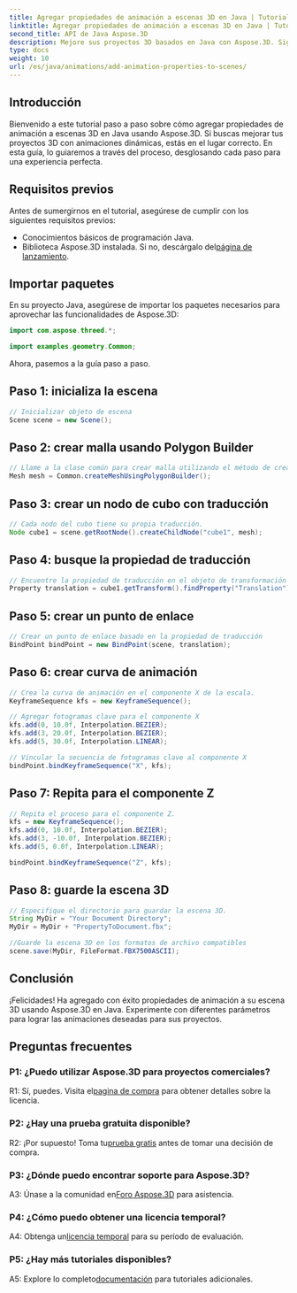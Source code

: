 ```yaml
---
title: Agregar propiedades de animación a escenas 3D en Java | Tutorial Aspose.3D
linktitle: Agregar propiedades de animación a escenas 3D en Java | Tutorial Aspose.3D
second_title: API de Java Aspose.3D
description: Mejore sus proyectos 3D basados en Java con Aspose.3D. Siga nuestro tutorial para agregar propiedades de animación sin problemas.
type: docs
weight: 10
url: /es/java/animations/add-animation-properties-to-scenes/
---
```

## Introducción

Bienvenido a este tutorial paso a paso sobre cómo agregar propiedades de animación a escenas 3D en Java usando Aspose.3D. Si buscas mejorar tus proyectos 3D con animaciones dinámicas, estás en el lugar correcto. En esta guía, lo guiaremos a través del proceso, desglosando cada paso para una experiencia perfecta.

## Requisitos previos

Antes de sumergirnos en el tutorial, asegúrese de cumplir con los siguientes requisitos previos:

- Conocimientos básicos de programación Java.
-  Biblioteca Aspose.3D instalada. Si no, descárgalo del[página de lanzamiento](https://releases.aspose.com/3d/java/).

## Importar paquetes

En su proyecto Java, asegúrese de importar los paquetes necesarios para aprovechar las funcionalidades de Aspose.3D:

```java
import com.aspose.threed.*;

import examples.geometry.Common;
```

Ahora, pasemos a la guía paso a paso.

## Paso 1: inicializa la escena

```java
// Inicializar objeto de escena
Scene scene = new Scene();
```

## Paso 2: crear malla usando Polygon Builder

```java
// Llame a la clase común para crear malla utilizando el método de creación de polígonos para establecer una instancia de malla
Mesh mesh = Common.createMeshUsingPolygonBuilder();
```

## Paso 3: crear un nodo de cubo con traducción

```java
// Cada nodo del cubo tiene su propia traducción.
Node cube1 = scene.getRootNode().createChildNode("cube1", mesh);
```

## Paso 4: busque la propiedad de traducción

```java
// Encuentre la propiedad de traducción en el objeto de transformación del nodo
Property translation = cube1.getTransform().findProperty("Translation");
```

## Paso 5: crear un punto de enlace

```java
// Crear un punto de enlace basado en la propiedad de traducción
BindPoint bindPoint = new BindPoint(scene, translation);
```

## Paso 6: crear curva de animación

```java
// Crea la curva de animación en el componente X de la escala.
KeyframeSequence kfs = new KeyframeSequence();

// Agregar fotogramas clave para el componente X
kfs.add(0, 10.0f, Interpolation.BEZIER);
kfs.add(3, 20.0f, Interpolation.BEZIER);
kfs.add(5, 30.0f, Interpolation.LINEAR);

// Vincular la secuencia de fotogramas clave al componente X
bindPoint.bindKeyframeSequence("X", kfs);
```

## Paso 7: Repita para el componente Z

```java
// Repita el proceso para el componente Z.
kfs = new KeyframeSequence();
kfs.add(0, 10.0f, Interpolation.BEZIER);
kfs.add(3, -10.0f, Interpolation.BEZIER);
kfs.add(5, 0.0f, Interpolation.LINEAR);

bindPoint.bindKeyframeSequence("Z", kfs);
```

## Paso 8: guarde la escena 3D

```java
// Especifique el directorio para guardar la escena 3D.
String MyDir = "Your Document Directory";
MyDir = MyDir + "PropertyToDocument.fbx";

//Guarde la escena 3D en los formatos de archivo compatibles
scene.save(MyDir, FileFormat.FBX7500ASCII);
```

## Conclusión

¡Felicidades! Ha agregado con éxito propiedades de animación a su escena 3D usando Aspose.3D en Java. Experimente con diferentes parámetros para lograr las animaciones deseadas para sus proyectos.

## Preguntas frecuentes

### P1: ¿Puedo utilizar Aspose.3D para proyectos comerciales?

 R1: Sí, puedes. Visita el[pagina de compra](https://purchase.aspose.com/buy) para obtener detalles sobre la licencia.

### P2: ¿Hay una prueba gratuita disponible?

 R2: ¡Por supuesto! Toma tu[prueba gratis](https://releases.aspose.com/) antes de tomar una decisión de compra.

### P3: ¿Dónde puedo encontrar soporte para Aspose.3D?

 A3: Únase a la comunidad en[Foro Aspose.3D](https://forum.aspose.com/c/3d/18) para asistencia.

### P4: ¿Cómo puedo obtener una licencia temporal?

 A4: Obtenga un[licencia temporal](https://purchase.aspose.com/temporary-license/) para su período de evaluación.

### P5: ¿Hay más tutoriales disponibles?

 A5: Explore lo completo[documentación](https://reference.aspose.com/3d/java/) para tutoriales adicionales.